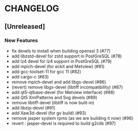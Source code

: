 # CHANGELOG

## [Unreleased]

### New Features

- fix devels to install when building openssl 3 (#77)
- add libzstd-devel for zstd support in PostGreSQL (#78)
- add lz4 devel for lz4 support in PostGreSQL (#79)
- add mpich-devel (for eckit and Metview) (#81)
- add gcc-toolset-11 for gcc 11 (#82)
- add cargo-c (#83)
- remove mpich-devel and add libgs-devel (#86)
- (revert) remove libgs-devel (libtiff incompatibility) (#87)
- add qt5-qtbase-devel (for Metview interface) (#88)
- add Qt5 XmlPatterns and Svg devels (#89)
- remove libtiff-devel (libtiff is now built-in)
- add libzip-devel (#91)
- add Xaw3d-devel (for gv build) (#93)
- remove jasper system rpms (as we are building it now) (#96)
- revert : jasper-devel is required to build g2clib (#97)


